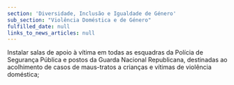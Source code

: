 ```yaml
---
section: 'Diversidade, Inclusão e Igualdade de Género'
sub_section: "Violência Doméstica e de Género"
fulfilled_date: null
links_to_news_articles: null
---
```


Instalar salas de apoio à vítima em todas as esquadras da Polícia de Segurança Pública e postos da Guarda Nacional Republicana, destinadas ao acolhimento de casos de maus-tratos a crianças e vítimas de violência doméstica;